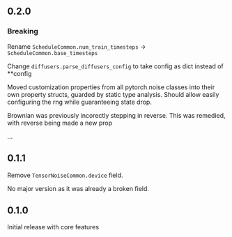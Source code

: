 ## 0.2.0
### Breaking
Rename `ScheduleCommon.num_train_timesteps` -> `ScheduleCommon.base_timesteps`

Change `diffusers.parse_diffusers_config` to take config as dict instead of **config

Moved customization properties from all pytorch.noise classes into their own property structs,
guarded by static type analysis. Should allow easily configuring the rng while guaranteeing state drop.

Brownian was previously incorectly stepping in reverse. This was remedied, with reverse being made a new prop

...

## 0.1.1
Remove `TensorNoiseCommon.device` field.

No major version as it was already a broken field.

## 0.1.0
Initial release with core features
